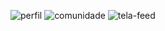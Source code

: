 ![perfil](https://github.com/user-attachments/assets/00d4265c-0efb-4540-9327-d4f9e82b8a6a)
![comunidade](https://github.com/user-attachments/assets/9c6b59f0-aa6c-426e-b247-c1f9cbd7af14)
![tela-feed](https://github.com/user-attachments/assets/5aae5cfc-1bf8-4368-83f0-9907b9a85d16)
